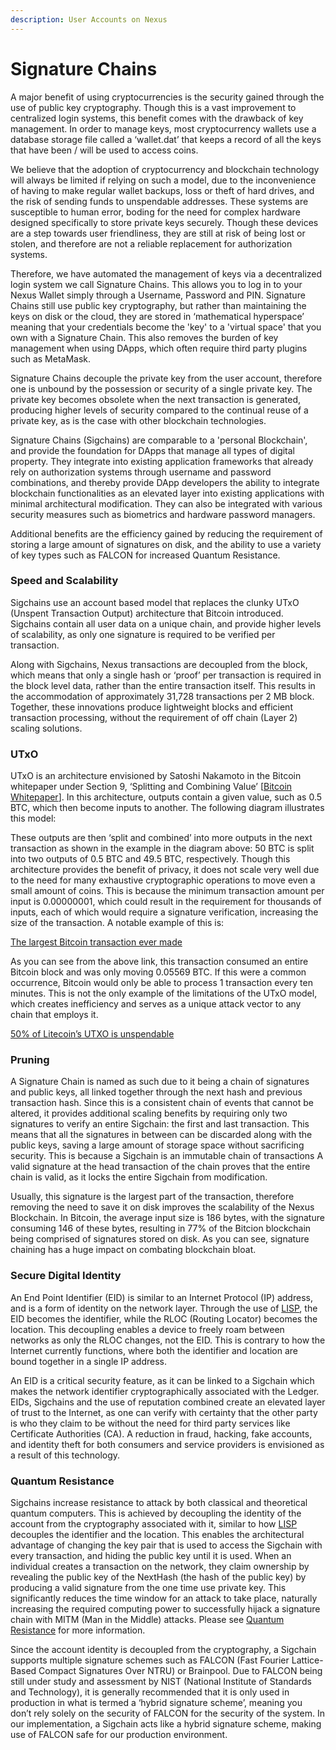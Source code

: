 ```yaml
---
description: User Accounts on Nexus
---
```


# Signature Chains

A major benefit of using cryptocurrencies is the security gained through the use of public key cryptography. Though this is a vast improvement to centralized login systems, this benefit comes with the drawback of key management. In order to manage keys, most cryptocurrency wallets use a database storage file called a ‘wallet.dat’ that keeps a record of all the keys that have been / will be used to access coins.

We believe that the adoption of cryptocurrency and blockchain technology will always be limited if relying on such a model, due to the inconvenience of having to make regular wallet backups, loss or theft of hard drives, and the risk of sending funds to unspendable addresses. These systems are susceptible to human error, boding for the need for complex hardware designed specifically to store private keys securely. Though these devices are a step towards user friendliness, they are still at risk of being lost or stolen, and therefore are not a reliable replacement for authorization systems.

Therefore, we have automated the management of keys via a decentralized login system we call Signature Chains. This allows you to log in to your Nexus Wallet simply through a Username, Password and PIN. Signature Chains still use public key cryptography, but rather than maintaining the keys on disk or the cloud, they are stored in ‘mathematical hyperspace’ meaning that your credentials become the 'key' to a 'virtual space' that you own with a Signature Chain. This also removes the burden of key management when using DApps, which often require third party plugins such as MetaMask.

Signature Chains decouple the private key from the user account, therefore one is unbound by the possession or security of a single private key. The private key becomes obsolete when the next transaction is generated, producing higher levels of security compared to the continual reuse of a private key, as is the case with other blockchain technologies.

Signature Chains (Sigchains) are comparable to a 'personal Blockchain', and provide the foundation for DApps that manage all types of digital property. They integrate into existing application frameworks that already rely on authorization systems through username and password combinations, and thereby provide DApp developers the ability to integrate blockchain functionalities as an elevated layer into existing applications with minimal architectural modification. They can also be integrated with various security measures such as biometrics and hardware password managers.

Additional benefits are the efficiency gained by reducing the requirement of storing a large amount of signatures on disk, and the ability to use a variety of key types such as FALCON for increased Quantum Resistance.

### Speed and Scalability

Sigchains use an account based model that replaces the clunky UTxO (Unspent Transaction Output) architecture that Bitcoin introduced. Sigchains contain all user data on a unique chain, and provide higher levels of scalability, as only one signature is required to be verified per transaction.

Along with Sigchains, Nexus transactions are decoupled from the block, which means that only a single hash or ‘proof’ per transaction is required in the block level data, rather than the entire transaction itself. This results in the accommodation of approximately 31,728 transactions per 2 MB block. Together, these innovations produce lightweight blocks and efficient transaction processing, without the requirement of off chain (Layer 2) scaling solutions.

### UTxO

UTxO is an architecture envisioned by Satoshi Nakamoto in the Bitcoin whitepaper under Section 9, ‘Splitting and Combining Value’ \[[Bitcoin Whitepaper](https://bitcoin.org/bitcoin.pdf)]. In this architecture, outputs contain a given value, such as 0.5 BTC, which then become inputs to another. The following diagram illustrates this model:

These outputs are then ‘split and combined’ into more outputs in the next transaction as shown in the example in the diagram above: 50 BTC is split into two outputs of 0.5 BTC and 49.5 BTC, respectively. Though this architecture provides the benefit of privacy, it does not scale very well due to the need for many exhaustive cryptographic operations to move even a small amount of coins. This is because the minimum transaction amount per input is 0.00000001, which could result in the requirement for thousands of inputs, each of which would require a signature verification, increasing the size of the transaction. A notable example of this is:

[The largest Bitcoin transaction ever made](https://www.blockchain.com/btc/tx/bb41a757f405890fb0f5856228e23b715702d714d59bf2b1feb70d8b2b4e3e08)

As you can see from the above link, this transaction consumed an entire Bitcoin block and was only moving 0.05569 BTC. If this were a common occurrence, Bitcoin would only be able to process 1 transaction every ten minutes. This is not the only example of the limitations of the UTxO model, which creates inefficiency and serves as a unique attack vector to any chain that employs it.

[50% of Litecoin’s UTXO is unspendable](https://www.reddit.com/r/litecoin/comments/9ncqse/what\_should\_we\_do\_about\_the\_50\_of\_litecoins\_utxo/)

### Pruning

A Signature Chain is named as such due to it being a chain of signatures and public keys, all linked together through the next hash and previous transaction hash. Since this is a consistent chain of events that cannot be altered, it provides additional scaling benefits by requiring only two signatures to verify an entire Sigchain: the first and last transaction. This means that all the signatures in between can be discarded along with the public keys, saving a large amount of storage space without sacrificing security. This is because a Sigchain is an immutable chain of transactions A valid signature at the head transaction of the chain proves that the entire chain is valid, as it locks the entire Sigchain from modification.

Usually, this signature is the largest part of the transaction, therefore removing the need to save it on disk improves the scalability of the Nexus Blockchain. In Bitcoin, the average input size is 186 bytes, with the signature consuming 146 of these bytes, resulting in 77% of the Bitcion blockchain being comprised of signatures stored on disk. As you can see, signature chaining has a huge impact on combating blockchain bloat.

### Secure Digital Identity

An End Point Identifier (EID) is similar to an Internet Protocol (IP) address, and is a form of identity on the network layer. Through the use of [LISP](broken-reference), the EID becomes the identifier, while the RLOC (Routing Locator) becomes the location. This decoupling enables a device to freely roam between networks as only the RLOC changes, not the EID. This is contrary to how the Internet currently functions, where both the identifier and location are bound together in a single IP address.

An EID is a critical security feature, as it can be linked to a Sigchain which makes the network identifier cryptographically associated with the Ledger. EIDs, Sigchains and the use of reputation combined create an elevated layer of trust to the Internet, as one can verify with certainty that the other party is who they claim to be without the need for third party services like Certificate Authorities (CA). A reduction in fraud, hacking, fake accounts, and identity theft for both consumers and service providers is envisioned as a result of this technology.

### Quantum Resistance

Sigchains increase resistance to attack by both classical and theoretical quantum computers. This is achieved by decoupling the identity of the account from the cryptography associated with it, similar to how [LISP](broken-reference) decouples the identifier and the location. This enables the architectural advantage of changing the key pair that is used to access the Sigchain with every transaction, and hiding the public key until it is used. When an individual creates a transaction on the network, they claim ownership by revealing the public key of the NextHash (the hash of the public key) by producing a valid signature from the one time use private key. This significantly reduces the time window for an attack to take place, naturally increasing the required computing power to successfully hijack a signature chain with MITM (Man in the Middle) attacks. Please see [Quantum Resistance](broken-reference) for more information.

Since the account identity is decoupled from the cryptography, a Sigchain supports multiple signature schemes such as FALCON (Fast Fourier Lattice-Based Compact Signatures Over NTRU) or Brainpool. Due to FALCON being still under study and assessment by NIST (National Institute of Standards and Technology), it is generally recommended that it is only used in production in what is termed a ‘hybrid signature scheme’, meaning you don’t rely solely on the security of FALCON for the security of the system. In our implementation, a Sigchain acts like a hybrid signature scheme, making use of FALCON safe for our production environment.
